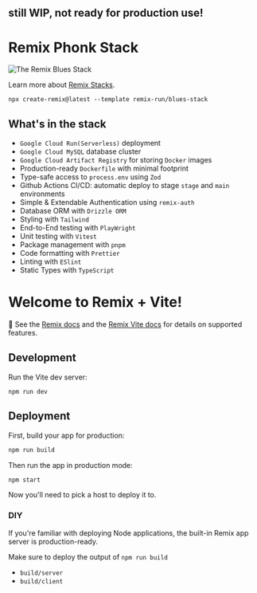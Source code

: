 ## still WIP, not ready for production use!

# Remix Phonk Stack

![The Remix Blues Stack](https://repository-images.githubusercontent.com/461012689/37d5bd8b-fa9c-4ab0-893c-f0a199d5012d)

Learn more about [Remix Stacks](https://remix.run/stacks).

```
npx create-remix@latest --template remix-run/blues-stack
```

## What's in the stack

- `Google Cloud Run(Serverless)` deployment
- `Google Cloud MySQL` database cluster
- `Google Cloud Artifact Registry` for storing `Docker` images
- Production-ready `Dockerfile` with minimal footprint
- Type-safe access to `process.env` using `Zod`
- Github Actions CI/CD: automatic deploy to stage `stage` and `main` environments
- Simple & Extendable Authentication using `remix-auth`
- Database ORM with `Drizzle ORM`
- Styling with `Tailwind`
- End-to-End testing with `PlayWright`
- Unit testing with `Vitest`
- Package management with `pnpm`
- Code formatting with `Prettier`
- Linting with `ESlint`
- Static Types with `TypeScript`

# Welcome to Remix + Vite!

📖 See the [Remix docs](https://remix.run/docs) and the [Remix Vite docs](https://remix.run/docs/en/main/future/vite) for details on supported features.

## Development

Run the Vite dev server:

```shellscript
npm run dev
```

## Deployment

First, build your app for production:

```sh
npm run build
```

Then run the app in production mode:

```sh
npm start
```

Now you'll need to pick a host to deploy it to.

### DIY

If you're familiar with deploying Node applications, the built-in Remix app server is production-ready.

Make sure to deploy the output of `npm run build`

- `build/server`
- `build/client`

